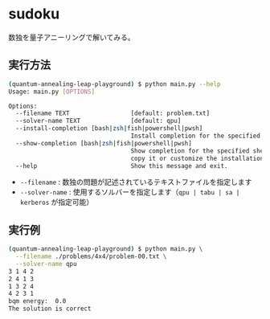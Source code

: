 # sudoku 

数独を量子アニーリングで解いてみる。

## 実行方法

```bash
(quantum-annealing-leap-playground) $ python main.py --help
Usage: main.py [OPTIONS]

Options:
  --filename TEXT                 [default: problem.txt]
  --solver-name TEXT              [default: qpu]
  --install-completion [bash|zsh|fish|powershell|pwsh]
                                  Install completion for the specified shell.
  --show-completion [bash|zsh|fish|powershell|pwsh]
                                  Show completion for the specified shell, to
                                  copy it or customize the installation.
  --help                          Show this message and exit.
```

* `--filename` : 数独の問題が記述されているテキストファイルを指定します
* `--solver-name` : 使用するソルバーを指定します（`qpu | tabu | sa | kerberos` が指定可能）

## 実行例

```bash
(quantum-annealing-leap-playground) $ python main.py \
  --filename ./problems/4x4/problem-00.txt \
  --solver-name qpu
3 1 4 2
2 4 1 3
1 3 2 4
4 2 3 1
bqm energy:  0.0
The solution is correct
```
